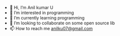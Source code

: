 - 👋 Hi, I’m Anil kumar U
- 👀 I’m interested in programming
- 🌱 I’m currently learning programming
- 💞️ I’m looking to collaborate on some open source lib
- 📫 How to reach me anilku07@gmail.com

<!---
Anilku07/Anilku07 is a ✨ special ✨ repository because its `README.md` (this file) appears on your GitHub profile.
You can click the Preview link to take a look at your changes.
--->
